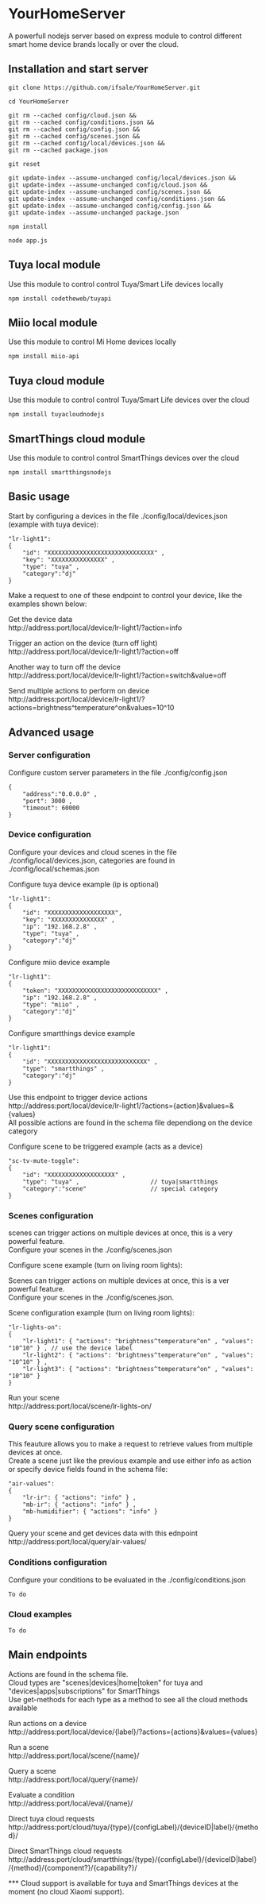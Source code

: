 # YourHomeServer

A powerfull nodejs server based on express module to control different smart home device brands locally or over the cloud.

## Installation and start server

```
git clone https://github.com/ifsale/YourHomeServer.git

cd YourHomeServer

git rm --cached config/cloud.json &&
git rm --cached config/conditions.json &&
git rm --cached config/config.json &&
git rm --cached config/scenes.json &&
git rm --cached config/local/devices.json &&
git rm --cached package.json

git reset

git update-index --assume-unchanged config/local/devices.json &&
git update-index --assume-unchanged config/cloud.json &&
git update-index --assume-unchanged config/scenes.json &&
git update-index --assume-unchanged config/conditions.json &&
git update-index --assume-unchanged config/config.json &&
git update-index --assume-unchanged package.json

npm install

node app.js

```

## Tuya local module
Use this module to control  control Tuya/Smart Life devices locally

```
npm install codetheweb/tuyapi
```

## Miio local module
Use this module to control Mi Home devices locally
```
npm install miio-api
```

## Tuya cloud module
Use this module to control  control Tuya/Smart Life devices over the cloud

```
npm install tuyacloudnodejs
```

## SmartThings cloud module
Use this module to control  control SmartThings devices over the cloud

```
npm install smartthingsnodejs
```

## Basic usage

Start by configuring a devices in the file ./config/local/devices.json (example with tuya device):
```
"lr-light1":
{	
	"id": "XXXXXXXXXXXXXXXXXXXXXXXXXXXXXX" ,
	"key": "XXXXXXXXXXXXXXX" ,												
	"type": "tuya" ,								
	"category":"dj" 								
}
```
Make a request to one of these endpoint to control your device, like the examples shown below:

Get the device data\
http://address:port/local/device/lr-light1/?action=info

Trigger an action on the device (turn off light)\
http://address:port/local/device/lr-light1/?action=off

Another way to turn off the device\
http://address:port/local/device/lr-light1/?action=switch&value=off

Send multiple actions to perform on device\
http://address:port/local/device/lr-light1/?actions=brightness^temperature^on&values=10^10


## Advanced usage

### Server configuration
Configure custom server parameters in the file ./config/config.json
```
{
	"address":"0.0.0.0" ,
	"port": 3000 ,
	"timeout": 60000
}
```

### Device configuration
Configure your devices and cloud scenes in the file ./config/local/devices.json, categories are found in ./config/local/schemas.json

Configure tuya device example (ip is optional)
```
"lr-light1":
{
	"id": "XXXXXXXXXXXXXXXXXXX",
	"key": "XXXXXXXXXXXXXXX" ,
	"ip": "192.168.2.8" ,
	"type": "tuya" ,				
	"category":"dj"
}
```
Configure miio device example
```
"lr-light1":
{
	"token": "XXXXXXXXXXXXXXXXXXXXXXXXXXXX" ,
	"ip": "192.168.2.8" ,
	"type": "miio" ,	
	"category":"dj" 
}
```
Configure smartthings device example
```
"lr-light1":
{
	"id": "XXXXXXXXXXXXXXXXXXXXXXXXXXXX" ,
	"type": "smartthings" ,	
	"category":"dj" 
}
```
Use this endpoint to trigger device actions\
http://address:port/local/device/lr-light1/?actions={action}&values=&{values} \
All possible actions are found in the schema file dependiong on the device category

Configure scene to be triggered example (acts as a device)
```
"sc-tv-mute-toggle":
{
	"id": "XXXXXXXXXXXXXXXXXXX" ,
	"type": "tuya" ,					// tuya|smartthings
	"category":"scene"					// special category
}
```
### Scenes configuration

scenes can trigger actions on multiple devices at once, this is a very powerful feature.\
Configure your scenes in the ./config/scenes.json

Configure scene example (turn on living room lights):

Scenes can trigger actions on multiple devices at once, this is a ver powerful feature.\
Configure your scenes in the ./config/scenes.json.

Scene configuration example (turn on living room lights):
```
"lr-lights-on":
{
	"lr-light1": { "actions": "brightness^temperature^on" , "values": "10^10" } , // use the device label
	"lr-light2": { "actions": "brightness^temperature^on" , "values": "10^10" } ,
	"lr-light3": { "actions": "brightness^temperature^on" , "values": "10^10" }
}
```
Run your scene\
http://address:port/local/scene/lr-lights-on/

### Query scene configuration

This feauture allows you to make a request to retrieve values from multiple devices at once.\
Create a scene just like the previous example and use either info as action or specify device fields found in the schema file:
```
"air-values":
{
	"lr-ir": { "actions": "info" } ,
	"mb-ir": { "actions": "info" } , 
	"mb-humidifier": { "actions": "info" }
}
```
Query your scene and get devices data with this ednpoint\
http://address:port/local/query/air-values/

### Conditions configuration

Configure your conditions to be evaluated in the ./config/conditions.json
```
To do
```

### Cloud examples
```
To do
```

## Main endpoints

Actions are found in the schema file.\
Cloud types are "scenes|devices|home|token" for tuya and "devices|apps|subscriptions" for SmartThings\
Use get-methods for each type as a method to see all the cloud methods available

Run actions on a device\
http://address:port/local/device/{label}/?actions={actions}&values={values}

Run a scene\
http://address:port/local/scene/{name}/

Query a scene\
http://address:port/local/query/{name}/

Evaluate a condition\
http://address:port/local/eval/{name}/

Direct tuya cloud requests\
http://address:port/cloud/tuya/{type}/{configLabel}/{deviceID|label}/{method}/

Direct SmartThings cloud requests\
http://address:port/cloud/smartthings/{type}/{configLabel}/{deviceID|label}/{method}/{component?}/{capability?}/



*** Cloud support is available for tuya and SmartThings devices at the moment (no cloud Xiaomi support).
